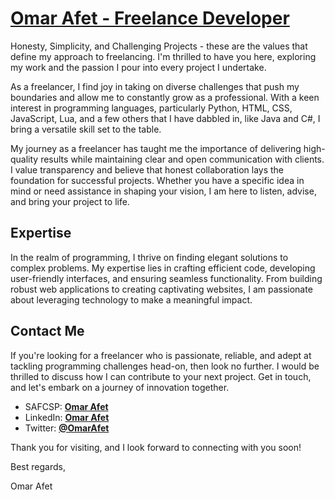 # [**Omar Afet - Freelance Developer**](https://omarafet.github.io/Personal-Website)

<!-- Banner -->

Honesty, Simplicity, and Challenging Projects - these are the values that define my approach to freelancing. I'm thrilled to have you here, exploring my work and the passion I pour into every project I undertake.

As a freelancer, I find joy in taking on diverse challenges that push my boundaries and allow me to constantly grow as a professional. With a keen interest in programming languages, particularly Python, HTML, CSS, JavaScript, Lua, and a few others that I have dabbled in, like Java and C#, I bring a versatile skill set to the table.

My journey as a freelancer has taught me the importance of delivering high-quality results while maintaining clear and open communication with clients. I value transparency and believe that honest collaboration lays the foundation for successful projects. Whether you have a specific idea in mind or need assistance in shaping your vision, I am here to listen, advise, and bring your project to life.

## Expertise

In the realm of programming, I thrive on finding elegant solutions to complex problems. My expertise lies in crafting efficient code, developing user-friendly interfaces, and ensuring seamless functionality. From building robust web applications to creating captivating websites, I am passionate about leveraging technology to make a meaningful impact.

## Contact Me

If you're looking for a freelancer who is passionate, reliable, and adept at tackling programming challenges head-on, then look no further. I would be thrilled to discuss how I can contribute to your next project. Get in touch, and let's embark on a journey of innovation together.

- SAFCSP: [**Omar Afet**](https://profile.satr.codes/omarafet/public/overview)
- LinkedIn: [**Omar Afet**](https://www.linkedin.com/in/OmarAfet/)
- Twitter: [**@OmarAfet**](https://twitter.com/OmarAfet)

Thank you for visiting, and I look forward to connecting with you soon!

Best regards,

Omar Afet
